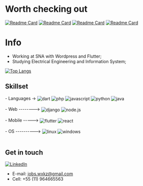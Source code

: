 
# Worth checking out

[![Readme Card](https://github-readme-stats.vercel.app/api/pin/?username=wwwxkz&repo=viajaNet-website)](https://github.com/anuraghazra/github-readme-stats)
[![Readme Card](https://github-readme-stats.vercel.app/api/pin/?username=wwwxkz&repo=FlowpodcastForum)](https://github.com/anuraghazra/github-readme-stats)
[![Readme Card](https://github-readme-stats.vercel.app/api/pin/?username=wwwxkz&repo=PluginFormWP)](https://github.com/anuraghazra/github-readme-stats)
[![Readme Card](https://github-readme-stats.vercel.app/api/pin/?username=wwwxkz&repo=OnlineChurch)](https://github.com/anuraghazra/github-readme-stats)

# Info

- Working at SNA with Wordpress and Flutter;
- Studying Electrical Engineering and Information System;

[![Top Langs](https://github-readme-stats.vercel.app/api/top-langs/?username=wwwxkz&layout=compact)](https://github.com/anuraghazra/github-readme-stats)


## Skillset
<div>
    - Languages ->  
    <img align="center" alt="dart" src="https://img.shields.io/badge/Dart-0175C2?style=for-the-badge&logo=dart&logoColor=white"/>
    <img align="center" alt="php" src="https://img.shields.io/badge/PHP-777BB4?style=for-the-badge&logo=php&logoColor=white"/>
    <img align="center" alt="javascript" src="https://img.shields.io/badge/JavaScript-323330?style=for-the-badge&logo=javascript&logoColor=F7DF1E"/>
    <img align="center" alt="python" src="https://img.shields.io/badge/Python-3776AB?style=for-the-badge&logo=python&logoColor=white"/>
    <img align="center" alt="java" src="https://img.shields.io/badge/Java-ED8B00?style=for-the-badge&logo=java&logoColor=white"/>
</div><br/>
<div>
    - Web -------->
    <img align="center" alt="django" src="https://img.shields.io/badge/Django-092E20?style=for-the-badge&logo=django&logoColor=white"/>
    <img align="center" alt="node.js" src="https://img.shields.io/badge/Node.js-43853D?style=for-the-badge&logo=node.js&logoColor=white"/>
</div><br/>
<div>
    - Mobile ----->
    <img align="center" alt="flutter" src="https://img.shields.io/badge/Flutter-02569B?style=for-the-badge&logo=flutter&logoColor=white"/>
    <img align="center" alt="react" src="https://img.shields.io/badge/React_Native-20232A?style=for-the-badge&logo=react&logoColor=61DAFB"/>
</div><br/>
<div>
    - OS ---------->
    <img align="center" alt="linux" src="https://img.shields.io/badge/Linux-E34F26?style=for-the-badge&logo=linux&logoColor=black"/>
    <img align="center" alt="windows" src="https://img.shields.io/badge/Windows-017AD7?style=for-the-badge&logo=windows&logoColor=white"/>
</div><br/>

## Get in touch
  
[![LinkedIn](https://img.shields.io/badge/LinkedIn-0077B5?style=for-the-badge&logo=linkedin&logoColor=white)](https://www.linkedin.com/in/marcelo-rodrigues-campos-5b338418a/)
  
- E-mail: jobs.wxkz@gmail.com
- Cell: +55 (11) 964665563
